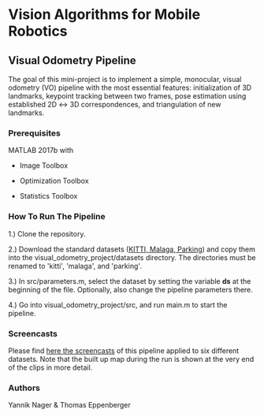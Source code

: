 # Vision Algorithms for Mobile Robotics #
## Visual Odometry Pipeline ##

The goal of this mini-project is to implement a simple, monocular, visual odometry (VO) pipeline 
with the most essential features: initialization of 3D landmarks, keypoint tracking between two 
frames, pose estimation using established 2D ↔ 3D correspondences, and triangulation of new 
landmarks.

### Prerequisites ###
MATLAB 2017b with

- Image Toolbox

- Optimization Toolbox

- Statistics Toolbox

### How To Run The Pipeline ###

1.) Clone the repository.

2.) Download the standard datasets ([KITTI, Malaga, Parking](http://rpg.ifi.uzh.ch/teaching.html)) and copy them into the
    visual_odometry_project/datasets directory. The directories must be renamed to 
    'kitti', 'malaga', and 'parking'. 

3.) In src/parameters.m, select the dataset by setting the variable **ds** at the beginning of the file. 
    Optionally, also change the pipeline parameters there.

4.) Go into visual_odometry_project/src, and run main.m to start the pipeline.

### Screencasts ###

Please find [here the screencasts](https://drive.google.com/open?id=1AHjNfthDAVzBY2az-X1W9HUt4fE05oeL
) of this pipeline applied to six different datasets.
Note that the built up map during the run is shown at the very end of the clips in more detail.

### Authors ###

Yannik Nager & Thomas Eppenberger


